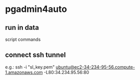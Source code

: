 # pgadmin4auto

## run in data
script commands
## connect ssh tunnel
e.g.:
ssh -i "sl_key.pem" ubuntu@ec2-34-234-95-56.compute-1.amazonaws.com -L80:34.234.95.56:80
